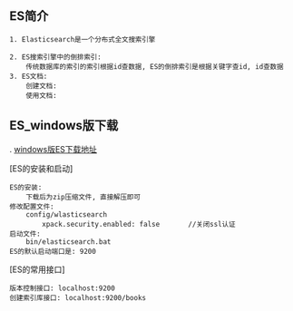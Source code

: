 ## ES简介
    1. Elasticsearch是一个分布式全文搜索引擎
   
    2. ES搜索引擎中的倒排索引:
        传统数据库的索引的索引根据id查数据, ES的倒排索引是根据关键字查id, id查数据
    3. ES文档:
        创建文档:
        使用文档: 
        
## ES_windows版下载
.   [windows版ES下载地址](https://www.elastic.co/cn/downloads/elasticsearch)

[ES的安装和启动]

    ES的安装:
        下载后为zip压缩文件, 直接解压即可
    修改配置文件: 
        config/wlasticsearch
            xpack.security.enabled: false       //关闭ssl认证
    启动文件: 
        bin/elasticsearch.bat
    ES的默认启动端口是: 9200
    
[ES的常用接口]
    
    版本控制接口: localhost:9200
    创建索引库接口: localhost:9200/books
    
        